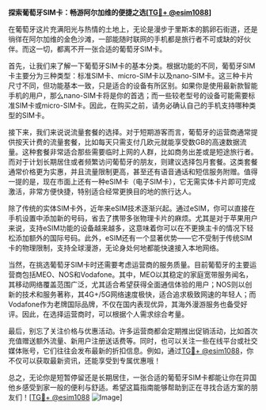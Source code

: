 **探索葡萄牙SIM卡：畅游阿尔加维的便捷之选[[TG💪+ @esim1088](https://t.me/s/esim1088)]**

在葡萄牙这片充满阳光与热情的土地上，无论是漫步于里斯本的鹅卵石街道，还是徜徉在阿尔加维的金色沙滩，一部能随时联网的手机都是旅行者不可或缺的好伙伴。而这一切，都离不开一张合适的葡萄牙SIM卡。

首先，让我们来了解一下葡萄牙SIM卡的基本分类。根据功能的不同，葡萄牙SIM卡主要分为三种类型：标准SIM卡、micro-SIM卡以及nano-SIM卡。这三种卡片尺寸不同，但功能基本一致，只是适合的设备有所区别。如果你是使用最新款智能手机的用户，那么nano-SIM卡将是你的首选；而一些较老型号的设备可能需要标准SIM卡或micro-SIM卡。因此，在购买之前，请务必确认自己的手机支持哪种类型的SIM卡。

接下来，我们来说说流量套餐的选择。对于短期游客而言，葡萄牙的运营商通常提供按天计费的流量套餐，比如每天只需支付几欧元就能享受数GB的高速数据流量。这种套餐非常适合那些需要临时上网的人群，比如商务出差或是短途旅行者。而对于计划长期居住或者频繁访问葡萄牙的朋友，则建议选择包月套餐。这类套餐通常价格更为实惠，并且流量限制更高，甚至还有语音通话和短信服务附赠。值得一提的是，现在市面上还有一种eSIM卡（电子SIM卡），它无需实体卡片即可完成激活，非常方便快捷，特别适合经常更换目的地的旅行达人。

除了传统的实体SIM卡外，近年来eSIM技术逐渐兴起。通过eSIM，你可以直接在手机设置中添加新的号码，省去了携带多张物理卡片的麻烦。尤其是对于苹果用户来说，支持eSIM功能的设备越来越多，这意味着你可以在不更换主卡的情况下轻松添加额外的国际号码。此外，eSIM还有一个显著优势——它不受制于传统SIM卡的物理限制，支持全球漫游，无论身处何地都能快速接入本地网络。

当然，在挑选葡萄牙SIM卡时还需要考虑运营商的服务质量。目前葡萄牙的主要运营商包括MEO、NOS和Vodafone。其中，MEO以其稳定的家庭宽带服务闻名，其移动网络覆盖范围广泛，尤其适合希望获得全面通信体验的用户；NOS则以创新的技术和服务著称，其4G+/5G网络速度极快，适合追求极致网速的年轻人；而Vodafone作为老牌国际品牌，不仅在国内表现优异，其海外漫游服务也备受好评。因此，在选择运营商时，可以根据个人需求综合考量。

最后，别忘了关注价格与优惠活动。许多运营商都会定期推出促销活动，比如首次充值赠送额外流量、新用户注册送话费等。同时，也可以关注一些在线平台或社交媒体账号，它们往往会发布最新的折扣信息。例如，通过[TG💪+ @esim1088](https://t.me/s/esim1088)，你不仅可以获取最新资讯，还能享受到专属优惠哦！

总之，无论你是短暂停留还是长期居住，一张合适的葡萄牙SIM卡都能让你在异国他乡感受到家一般的便利与舒适。希望这篇指南能够帮助到正在寻找合适方案的朋友们！[[TG💪+ @esim1088](https://t.me/s/esim1088) ![Image](https://i.postimg.cc/4NQfJmqS/Snipaste-2025-05-13-00-14-12.png)]